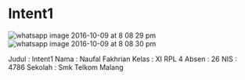 # Intent1

![whatsapp image 2016-10-09 at 8 08 29 pm](https://cloud.githubusercontent.com/assets/22053684/19221491/bcfdaf2e-8e6e-11e6-956b-db1c51c8d6cc.jpeg)
![whatsapp image 2016-10-09 at 8 08 30 pm](https://cloud.githubusercontent.com/assets/22053684/19221492/bd2ebe2a-8e6e-11e6-9046-3f7fe695d000.jpeg)


Judul : Intent1
Nama : Naufal Fakhrian
Kelas : XI RPL 4
Absen : 26
NIS : 4786
Sekolah : Smk Telkom Malang
